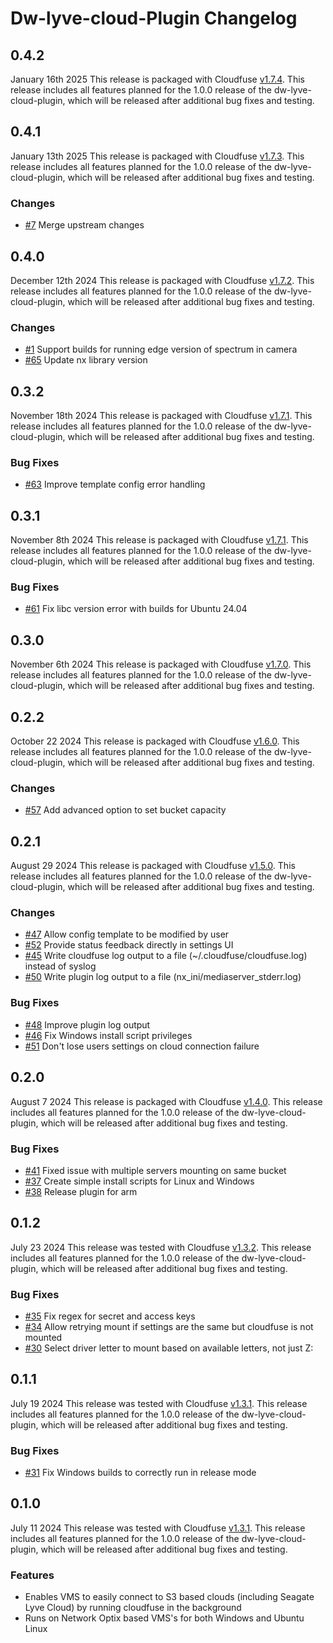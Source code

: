 # Dw-lyve-cloud-Plugin Changelog #

## **0.4.2** ##

January 16th 2025
This release is packaged with Cloudfuse [v1.7.4](https://github.com/Seagate/cloudfuse/releases/tag/v1.7.4).
This release includes all features planned for the 1.0.0 release of the dw-lyve-cloud-plugin, which will be released after additional bug fixes and testing.

## **0.4.1** ##

January 13th 2025
This release is packaged with Cloudfuse [v1.7.3](https://github.com/Seagate/cloudfuse/releases/tag/v1.7.3).
This release includes all features planned for the 1.0.0 release of the dw-lyve-cloud-plugin, which will be released after additional bug fixes and testing.

### Changes ###

- [#7](https://github.com/Seagate/dw-lyve-cloud-plugin/pull/7) Merge upstream changes

## **0.4.0** ##

December 12th 2024
This release is packaged with Cloudfuse [v1.7.2](https://github.com/Seagate/cloudfuse/releases/tag/v1.7.2).
This release includes all features planned for the 1.0.0 release of the dw-lyve-cloud-plugin, which will be released after additional bug fixes and testing.

### Changes ###

- [#1](https://github.com/Seagate/dw-lyve-cloud-plugin/pull/1) Support builds for running edge version of spectrum in camera
- [#65](https://github.com/Seagate/nx-lyve-cloud-plugin/pull/65) Update nx library version

## **0.3.2** ##

November 18th 2024
This release is packaged with Cloudfuse [v1.7.1](https://github.com/Seagate/cloudfuse/releases/tag/v1.7.1).
This release includes all features planned for the 1.0.0 release of the dw-lyve-cloud-plugin, which will be released after additional bug fixes and testing.

### Bug Fixes ###

- [#63](https://github.com/Seagate/nx-lyve-cloud-plugin/pull/63) Improve template config error handling

## **0.3.1** ##

November 8th 2024
This release is packaged with Cloudfuse [v1.7.1](https://github.com/Seagate/cloudfuse/releases/tag/v1.7.1).
This release includes all features planned for the 1.0.0 release of the dw-lyve-cloud-plugin, which will be released after additional bug fixes and testing.

### Bug Fixes ###

- [#61](https://github.com/Seagate/nx-lyve-cloud-plugin/pull/61) Fix libc version error with builds for Ubuntu 24.04

## **0.3.0** ##

November 6th 2024
This release is packaged with Cloudfuse [v1.7.0](https://github.com/Seagate/cloudfuse/releases/tag/v1.7.0).
This release includes all features planned for the 1.0.0 release of the dw-lyve-cloud-plugin, which will be released after additional bug fixes and testing.

## **0.2.2** ##

October 22 2024
This release is packaged with Cloudfuse [v1.6.0](https://github.com/Seagate/cloudfuse/releases/tag/v1.6.0).
This release includes all features planned for the 1.0.0 release of the dw-lyve-cloud-plugin, which will be released after additional bug fixes and testing.

### Changes ###

- [#57](https://github.com/Seagate/nx-lyve-cloud-plugin/pull/57) Add advanced option to set bucket capacity

## **0.2.1** ##

August 29 2024
This release is packaged with Cloudfuse [v1.5.0](https://github.com/Seagate/cloudfuse/releases/tag/v1.5.0).
This release includes all features planned for the 1.0.0 release of the dw-lyve-cloud-plugin, which will be released after additional bug fixes and testing.

### Changes ###

- [#47](https://github.com/Seagate/nx-lyve-cloud-plugin/pull/47) Allow config template to be modified by user
- [#52](https://github.com/Seagate/nx-lyve-cloud-plugin/pull/52) Provide status feedback directly in settings UI
- [#45](https://github.com/Seagate/nx-lyve-cloud-plugin/pull/45) Write cloudfuse log output to a file (~/.cloudfuse/cloudfuse.log) instead of syslog
- [#50](https://github.com/Seagate/nx-lyve-cloud-plugin/pull/50) Write plugin log output to a file (nx_ini/mediaserver_stderr.log)

### Bug Fixes ###

- [#48](https://github.com/Seagate/nx-lyve-cloud-plugin/pull/48) Improve plugin log output
- [#46](https://github.com/Seagate/nx-lyve-cloud-plugin/pull/46) Fix Windows install script privileges
- [#51](https://github.com/Seagate/nx-lyve-cloud-plugin/pull/51) Don't lose users settings on cloud connection failure

## **0.2.0** ##

August 7 2024
This release is packaged with Cloudfuse [v1.4.0](https://github.com/Seagate/cloudfuse/releases/tag/v1.4.0).
This release includes all features planned for the 1.0.0 release of the dw-lyve-cloud-plugin, which will be released after additional bug fixes and testing.

### Bug Fixes ###

- [#41](https://github.com/Seagate/nx-lyve-cloud-plugin/pull/41) Fixed issue with multiple servers mounting on same bucket
- [#37](https://github.com/Seagate/nx-lyve-cloud-plugin/pull/37) Create simple install scripts for Linux and Windows
- [#38](https://github.com/Seagate/nx-lyve-cloud-plugin/pull/38) Release plugin for arm

## **0.1.2** ##

July 23 2024
This release was tested with Cloudfuse [v1.3.2](https://github.com/Seagate/cloudfuse/releases/tag/v1.3.2).
This release includes all features planned for the 1.0.0 release of the dw-lyve-cloud-plugin, which will be released after additional bug fixes and testing.

### Bug Fixes ###

- [#35](https://github.com/Seagate/nx-lyve-cloud-plugin/pull/35) Fix regex for secret and access keys
- [#34](https://github.com/Seagate/nx-lyve-cloud-plugin/pull/34) Allow retrying mount if settings are the same but cloudfuse is not mounted
- [#30](https://github.com/Seagate/nx-lyve-cloud-plugin/pull/30) Select driver letter to mount based on available letters, not just Z:

## **0.1.1** ##

July 19 2024
This release was tested with Cloudfuse [v1.3.1](https://github.com/Seagate/cloudfuse/releases/tag/v1.3.1).
This release includes all features planned for the 1.0.0 release of the dw-lyve-cloud-plugin, which will be released after additional bug fixes and testing.

### Bug Fixes ###

- [#31](https://github.com/Seagate/nx-lyve-cloud-plugin/pull/31) Fix Windows builds to correctly run in release mode

## **0.1.0** ##

July 11 2024
This release was tested with Cloudfuse [v1.3.1](https://github.com/Seagate/cloudfuse/releases/tag/v1.3.1).
This release includes all features planned for the 1.0.0 release of the dw-lyve-cloud-plugin, which will be released after additional bug fixes and testing.

### Features ###

- Enables VMS to easily connect to S3 based clouds (including Seagate Lyve Cloud) by running cloudfuse in the background
- Runs on Network Optix based VMS's for both Windows and Ubuntu Linux
